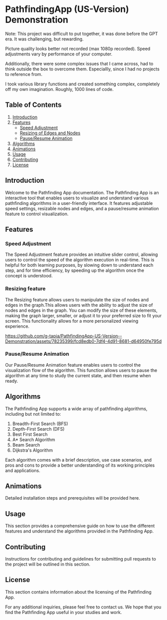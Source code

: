 # PathfindingApp (US-Version) Demonstration

Note: This project was difficult to put together, it was done before the GPT era. It was challenging, but rewarding.

Picture quality looks better not recorded (max 1080p recorded). Speed adjustments vary by performance of your computer.

Additionally, there were some complex issues that I came across, had to think outside the box to overcome them. Especiallly, since I had no projects to reference from.

I took various library functions and created something complex, completely off my own imagination. Roughly, 1000 lines of code.

## Table of Contents

1. [Introduction](#introduction)
2. [Features](#features)
    - [Speed Adjustment](#speed-adjustment)
    - [Resizing of Edges and Nodes](#resizing-of-edges-and-nodes)
    - [Pause/Resume Animation](#pause-resume-animation)
3. [Algorithms](#algorithms)
4. [Animations](#Animations)
5. [Usage](#usage)
6. [Contributing](#contributing)
7. [License](#license)

## Introduction

Welcome to the Pathfinding App documentation. The Pathfinding App is an interactive tool that enables users to visualize and understand various pathfinding algorithms in a user-friendly interface. It features adjustable speed settings, resizable nodes and edges, and a pause/resume animation feature to control visualization. 

## Features

### Speed Adjustment

The Speed Adjustment feature provides an intuitive slider control, allowing users to control the speed of the algorithm execution in real-time. This is helpful for both learning purposes, by slowing down to understand each step, and for time efficiency, by speeding up the algorithm once the concept is understood.

### Resizing feature

The Resizing feature allows users to manipulate the size of nodes and edges in the graph.This allows users with the ability to adjust the size of nodes and edges in the graph. You can modify the size of these elements, making the graph larger, smaller, or adjust it to your preferred size to fit your screen. This functionality allows for a more personalized viewing experience.



https://github.com/g-tapia/PathfindingApp-US-Version--Demonstration/assets/78235399/fcd8edb0-7df4-4d91-8681-d64950fe795d



### Pause/Resume Animation

Our Pause/Resume Animation feature enables users to control the visualization flow of the algorithm. This function allows users to pause the algorithm at any time to study the current state, and then resume when ready. 

## Algorithms

The Pathfinding App supports a wide array of pathfinding algorithms, including but not limited to:

1. Breadth-First Search (BFS)
2. Depth-First Search (DFS)
3. Best First Search
4. A* Search Algorithm
5. Beam Search
6. Dijkstra's Algorithm

Each algorithm comes with a brief description, use case scenarios, and pros and cons to provide a better understanding of its working principles and applications.

## Animations

Detailed installation steps and prerequisites will be provided here.

## Usage

This section provides a comprehensive guide on how to use the different features and understand the algorithms provided in the Pathfinding App.

## Contributing

Instructions for contributing and guidelines for submitting pull requests to the project will be outlined in this section.

## License

This section contains information about the licensing of the Pathfinding App.

For any additional inquiries, please feel free to contact us. We hope that you find the Pathfinding App useful in your studies and work.
